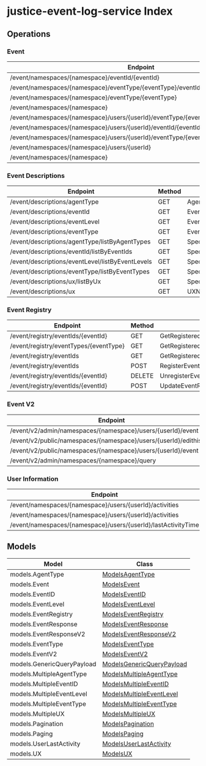 # justice-event-log-service Index


## Operations

### Event
| Endpoint | Method | ID | Class | Wrapper |
|---|---|---|---|---|
| /event/namespaces/{namespace}/eventId/{eventId} | GET | GetEventByEventIDHandler | [GetEventByEventIDHandler](../accelbyte_py_sdk/api/eventlog/operations/event/get_event_by_event_id_handler.py) | [get_event_by_event_id_handler](../accelbyte_py_sdk/api/eventlog/wrappers/_event.py) |
| /event/namespaces/{namespace}/eventType/{eventType}/eventId/{eventId} | GET | GetEventByEventTypeAndEventIDHandler | [GetEventByEventTypeAndEventIDHandler](../accelbyte_py_sdk/api/eventlog/operations/event/get_event_by_event_type_and_event_id_handler.py) | [get_event_by_event_type_and_event_id_handler](../accelbyte_py_sdk/api/eventlog/wrappers/_event.py) |
| /event/namespaces/{namespace}/eventType/{eventType} | GET | GetEventByEventTypeHandler | [GetEventByEventTypeHandler](../accelbyte_py_sdk/api/eventlog/operations/event/get_event_by_event_type_handler.py) | [get_event_by_event_type_handler](../accelbyte_py_sdk/api/eventlog/wrappers/_event.py) |
| /event/namespaces/{namespace} | GET | GetEventByNamespaceHandler | [GetEventByNamespaceHandler](../accelbyte_py_sdk/api/eventlog/operations/event/get_event_by_namespace_handler.py) | [get_event_by_namespace_handler](../accelbyte_py_sdk/api/eventlog/wrappers/_event.py) |
| /event/namespaces/{namespace}/users/{userId}/eventType/{eventType}/eventId/{eventId} | GET | GetEventByUserEventIDAndEventTypeHandler | [GetEventByUserEventIDAndEventTypeHandler](../accelbyte_py_sdk/api/eventlog/operations/event/get_event_by_user_event_id_and_event_type_handler.py) | [get_event_by_user_event_id_and_event_type_handler](../accelbyte_py_sdk/api/eventlog/wrappers/_event.py) |
| /event/namespaces/{namespace}/users/{userId}/eventId/{eventId} | GET | GetEventByUserIDAndEventIDHandler | [GetEventByUserIDAndEventIDHandler](../accelbyte_py_sdk/api/eventlog/operations/event/get_event_by_user_id_and_event_id_handler.py) | [get_event_by_user_id_and_event_id_handler](../accelbyte_py_sdk/api/eventlog/wrappers/_event.py) |
| /event/namespaces/{namespace}/users/{userId}/eventType/{eventType} | GET | GetEventByUserIDAndEventTypeHandler | [GetEventByUserIDAndEventTypeHandler](../accelbyte_py_sdk/api/eventlog/operations/event/get_event_by_user_id_and_event_type_handler.py) | [get_event_by_user_id_and_event_type_handler](../accelbyte_py_sdk/api/eventlog/wrappers/_event.py) |
| /event/namespaces/{namespace}/users/{userId} | GET | GetEventByUserIDHandler | [GetEventByUserIDHandler](../accelbyte_py_sdk/api/eventlog/operations/event/get_event_by_user_id_handler.py) | [get_event_by_user_id_handler](../accelbyte_py_sdk/api/eventlog/wrappers/_event.py) |
| /event/namespaces/{namespace} | POST | PostEventHandler | [PostEventHandler](../accelbyte_py_sdk/api/eventlog/operations/event/post_event_handler.py) | [post_event_handler](../accelbyte_py_sdk/api/eventlog/wrappers/_event.py) |

### Event Descriptions
| Endpoint | Method | ID | Class | Wrapper |
|---|---|---|---|---|
| /event/descriptions/agentType | GET | AgentTypeDescriptionHandler | [AgentTypeDescriptionHandler](../accelbyte_py_sdk/api/eventlog/operations/event_descriptions/agent_type_description_handler.py) | [agent_type_description_handler](../accelbyte_py_sdk/api/eventlog/wrappers/_event_descriptions.py) |
| /event/descriptions/eventId | GET | EventIDDescriptionHandler | [EventIDDescriptionHandler](../accelbyte_py_sdk/api/eventlog/operations/event_descriptions/event_id_description_handler.py) | [event_id_description_handler](../accelbyte_py_sdk/api/eventlog/wrappers/_event_descriptions.py) |
| /event/descriptions/eventLevel | GET | EventLevelDescriptionHandler | [EventLevelDescriptionHandler](../accelbyte_py_sdk/api/eventlog/operations/event_descriptions/event_level_description_handler.py) | [event_level_description_handler](../accelbyte_py_sdk/api/eventlog/wrappers/_event_descriptions.py) |
| /event/descriptions/eventType | GET | EventTypeDescriptionHandler | [EventTypeDescriptionHandler](../accelbyte_py_sdk/api/eventlog/operations/event_descriptions/event_type_description_handler.py) | [event_type_description_handler](../accelbyte_py_sdk/api/eventlog/wrappers/_event_descriptions.py) |
| /event/descriptions/agentType/listByAgentTypes | GET | SpecificAgentTypeDescriptionHandler | [SpecificAgentTypeDescriptionHandler](../accelbyte_py_sdk/api/eventlog/operations/event_descriptions/specific_agent_type_description_handler.py) | [specific_agent_type_description_handler](../accelbyte_py_sdk/api/eventlog/wrappers/_event_descriptions.py) |
| /event/descriptions/eventId/listByEventIds | GET | SpecificEventIDDescriptionHandler | [SpecificEventIDDescriptionHandler](../accelbyte_py_sdk/api/eventlog/operations/event_descriptions/specific_event_id_description_handler.py) | [specific_event_id_description_handler](../accelbyte_py_sdk/api/eventlog/wrappers/_event_descriptions.py) |
| /event/descriptions/eventLevel/listByEventLevels | GET | SpecificEventLevelDescriptionHandler | [SpecificEventLevelDescriptionHandler](../accelbyte_py_sdk/api/eventlog/operations/event_descriptions/specific_event_level_description_handler.py) | [specific_event_level_description_handler](../accelbyte_py_sdk/api/eventlog/wrappers/_event_descriptions.py) |
| /event/descriptions/eventType/listByEventTypes | GET | SpecificEventTypeDescriptionHandler | [SpecificEventTypeDescriptionHandler](../accelbyte_py_sdk/api/eventlog/operations/event_descriptions/specific_event_type_description_handler.py) | [specific_event_type_description_handler](../accelbyte_py_sdk/api/eventlog/wrappers/_event_descriptions.py) |
| /event/descriptions/ux/listByUx | GET | SpecificUXDescriptionHandler | [SpecificUXDescriptionHandler](../accelbyte_py_sdk/api/eventlog/operations/event_descriptions/specific_ux_description_handler.py) | [specific_ux_description_handler](../accelbyte_py_sdk/api/eventlog/wrappers/_event_descriptions.py) |
| /event/descriptions/ux | GET | UXNameDescriptionHandler | [UXNameDescriptionHandler](../accelbyte_py_sdk/api/eventlog/operations/event_descriptions/ux_name_description_handler.py) | [ux_name_description_handler](../accelbyte_py_sdk/api/eventlog/wrappers/_event_descriptions.py) |

### Event Registry
| Endpoint | Method | ID | Class | Wrapper |
|---|---|---|---|---|
| /event/registry/eventIds/{eventId} | GET | GetRegisteredEventIDHandler | [GetRegisteredEventIDHandler](../accelbyte_py_sdk/api/eventlog/operations/event_registry/get_registered_event_id_handler.py) | [get_registered_event_id_handler](../accelbyte_py_sdk/api/eventlog/wrappers/_event_registry.py) |
| /event/registry/eventTypes/{eventType} | GET | GetRegisteredEventsByEventTypeHandler | [GetRegisteredEventsByEventTypeHandler](../accelbyte_py_sdk/api/eventlog/operations/event_registry/get_registered_events_by_event_type_handler.py) | [get_registered_events_by_event_type_handler](../accelbyte_py_sdk/api/eventlog/wrappers/_event_registry.py) |
| /event/registry/eventIds | GET | GetRegisteredEventsHandler | [GetRegisteredEventsHandler](../accelbyte_py_sdk/api/eventlog/operations/event_registry/get_registered_events_handler.py) | [get_registered_events_handler](../accelbyte_py_sdk/api/eventlog/wrappers/_event_registry.py) |
| /event/registry/eventIds | POST | RegisterEventHandler | [RegisterEventHandler](../accelbyte_py_sdk/api/eventlog/operations/event_registry/register_event_handler.py) | [register_event_handler](../accelbyte_py_sdk/api/eventlog/wrappers/_event_registry.py) |
| /event/registry/eventIds/{eventId} | DELETE | UnregisterEventIDHandler | [UnregisterEventIDHandler](../accelbyte_py_sdk/api/eventlog/operations/event_registry/unregister_event_id_handler.py) | [unregister_event_id_handler](../accelbyte_py_sdk/api/eventlog/wrappers/_event_registry.py) |
| /event/registry/eventIds/{eventId} | POST | UpdateEventRegistryHandler | [UpdateEventRegistryHandler](../accelbyte_py_sdk/api/eventlog/operations/event_registry/update_event_registry_handler.py) | [update_event_registry_handler](../accelbyte_py_sdk/api/eventlog/wrappers/_event_registry.py) |

### Event V2
| Endpoint | Method | ID | Class | Wrapper |
|---|---|---|---|---|
| /event/v2/admin/namespaces/{namespace}/users/{userId}/event | GET | GetEventSpecificUserV2Handler | [GetEventSpecificUserV2Handler](../accelbyte_py_sdk/api/eventlog/operations/event_v2/get_event_specific_user_v2_handler.py) | [get_event_specific_user_v2_handler](../accelbyte_py_sdk/api/eventlog/wrappers/_event_v2.py) |
| /event/v2/public/namespaces/{namespace}/users/{userId}/edithistory | GET | GetPublicEditHistory | [GetPublicEditHistory](../accelbyte_py_sdk/api/eventlog/operations/event_v2/get_public_edit_history.py) | [get_public_edit_history](../accelbyte_py_sdk/api/eventlog/wrappers/_event_v2.py) |
| /event/v2/public/namespaces/{namespace}/users/{userId}/event | GET | GetUserEventsV2Public | [GetUserEventsV2Public](../accelbyte_py_sdk/api/eventlog/operations/event_v2/get_user_events_v2_public.py) | [get_user_events_v2_public](../accelbyte_py_sdk/api/eventlog/wrappers/_event_v2.py) |
| /event/v2/admin/namespaces/{namespace}/query | POST | QueryEventStreamHandler | [QueryEventStreamHandler](../accelbyte_py_sdk/api/eventlog/operations/event_v2/query_event_stream_handler.py) | [query_event_stream_handler](../accelbyte_py_sdk/api/eventlog/wrappers/_event_v2.py) |

### User Information
| Endpoint | Method | ID | Class | Wrapper |
|---|---|---|---|---|
| /event/namespaces/{namespace}/users/{userId}/activities | DELETE | DeleteUserActivitiesHandler | [DeleteUserActivitiesHandler](../accelbyte_py_sdk/api/eventlog/operations/user_information/delete_user_activities_handler.py) | [delete_user_activities_handler](../accelbyte_py_sdk/api/eventlog/wrappers/_user_information.py) |
| /event/namespaces/{namespace}/users/{userId}/activities | GET | GetUserActivitiesHandler | [GetUserActivitiesHandler](../accelbyte_py_sdk/api/eventlog/operations/user_information/get_user_activities_handler.py) | [get_user_activities_handler](../accelbyte_py_sdk/api/eventlog/wrappers/_user_information.py) |
| /event/namespaces/{namespace}/users/{userId}/lastActivityTime | GET | LastUserActivityTimeHandler | [LastUserActivityTimeHandler](../accelbyte_py_sdk/api/eventlog/operations/user_information/last_user_activity_time_handler.py) | [last_user_activity_time_handler](../accelbyte_py_sdk/api/eventlog/wrappers/_user_information.py) |


## Models
| Model | Class |
|---|---|
| models.AgentType | [ModelsAgentType](../accelbyte_py_sdk/api/eventlog/models/models_agent_type.py) |
| models.Event | [ModelsEvent](../accelbyte_py_sdk/api/eventlog/models/models_event.py) |
| models.EventID | [ModelsEventID](../accelbyte_py_sdk/api/eventlog/models/models_event_id.py) |
| models.EventLevel | [ModelsEventLevel](../accelbyte_py_sdk/api/eventlog/models/models_event_level.py) |
| models.EventRegistry | [ModelsEventRegistry](../accelbyte_py_sdk/api/eventlog/models/models_event_registry.py) |
| models.EventResponse | [ModelsEventResponse](../accelbyte_py_sdk/api/eventlog/models/models_event_response.py) |
| models.EventResponseV2 | [ModelsEventResponseV2](../accelbyte_py_sdk/api/eventlog/models/models_event_response_v2.py) |
| models.EventType | [ModelsEventType](../accelbyte_py_sdk/api/eventlog/models/models_event_type.py) |
| models.EventV2 | [ModelsEventV2](../accelbyte_py_sdk/api/eventlog/models/models_event_v2.py) |
| models.GenericQueryPayload | [ModelsGenericQueryPayload](../accelbyte_py_sdk/api/eventlog/models/models_generic_query_payload.py) |
| models.MultipleAgentType | [ModelsMultipleAgentType](../accelbyte_py_sdk/api/eventlog/models/models_multiple_agent_type.py) |
| models.MultipleEventID | [ModelsMultipleEventID](../accelbyte_py_sdk/api/eventlog/models/models_multiple_event_id.py) |
| models.MultipleEventLevel | [ModelsMultipleEventLevel](../accelbyte_py_sdk/api/eventlog/models/models_multiple_event_level.py) |
| models.MultipleEventType | [ModelsMultipleEventType](../accelbyte_py_sdk/api/eventlog/models/models_multiple_event_type.py) |
| models.MultipleUX | [ModelsMultipleUX](../accelbyte_py_sdk/api/eventlog/models/models_multiple_ux.py) |
| models.Pagination | [ModelsPagination](../accelbyte_py_sdk/api/eventlog/models/models_pagination.py) |
| models.Paging | [ModelsPaging](../accelbyte_py_sdk/api/eventlog/models/models_paging.py) |
| models.UserLastActivity | [ModelsUserLastActivity](../accelbyte_py_sdk/api/eventlog/models/models_user_last_activity.py) |
| models.UX | [ModelsUX](../accelbyte_py_sdk/api/eventlog/models/models_ux.py) |
